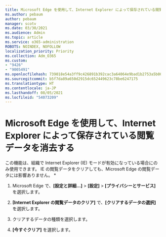 ```yaml
---
title: Microsoft Edge を使用して、Internet Explorer によって保存されている閲覧データを消去する
ms.author: pebaum
author: pebaum
manager: scotv
ms.date: 03/30/2021
ms.audience: Admin
ms.topic: article
ms.service: o365-administration
ROBOTS: NOINDEX, NOFOLLOW
localization_priority: Priority
ms.collection: Adm_O365
ms.custom:
- "9426"
- "9005491"
ms.openlocfilehash: 739018e54a3ff9c426891b392cac3a64064e9bad1b2753a5b003a383a7d73077
ms.sourcegitcommit: b5f7da89a650d2915dc652449623c78be6247175
ms.translationtype: HT
ms.contentlocale: ja-JP
ms.lasthandoff: 08/05/2021
ms.locfileid: "54073209"
---
```

# <a name="use-microsoft-edge-to-clear-the-browsing-data-stored-by-internet-explorer"></a>Microsoft Edge を使用して、Internet Explorer によって保存されている閲覧データを消去する

この機能は、組織で Internet Explorer (IE) モードが有効になっている場合にのみ使用できます。 IE の閲覧データをクリアしても、Microsoft Edge の閲覧データには影響ありません。
*
1. Microsoft Edge で、**[設定と詳細...]** > **[設定]** > **[プライバシーとサービス]** を選択します。

1. **[Internet Explorer の閲覧データのクリア]** で、**[クリアするデータの選択]** を選択します。

1. クリアするデータの種類を選択します。

1. **[今すぐクリア]** を選択します。